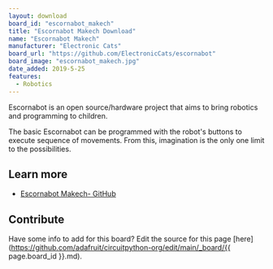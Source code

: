 ```yaml
---
layout: download
board_id: "escornabot_makech"
title: "Escornabot Makech Download"
name: "Escornabot Makech"
manufacturer: "Electronic Cats"
board_url: "https://github.com/ElectronicCats/escornabot"
board_image: "escornabot_makech.jpg"
date_added: 2019-5-25
features:
  - Robotics
---
```


Escornabot is an open source/hardware project that aims to bring robotics and programming to children.

The basic Escornabot can be programmed with the robot's buttons to execute sequence of movements. From this, imagination is the only one limit to the possibilities.

## Learn more
* [Escornabot Makech- GitHub](https://github.com/ElectronicCats/escornabot)

## Contribute

Have some info to add for this board? Edit the source for this page [here](https://github.com/adafruit/circuitpython-org/edit/main/_board/{{ page.board_id }}.md).
